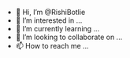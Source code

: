 - 👋 Hi, I’m @RishiBotlie
- 👀 I’m interested in ...
- 🌱 I’m currently learning ...
- 💞️ I’m looking to collaborate on ...
- 📫 How to reach me ...

<!---
RishiBotlie/RishiBotlie is a ✨ special ✨ repository because its `README.md` (this file) appears on your GitHub profile.
You can click the Preview link to take a look at your changes.
--->
